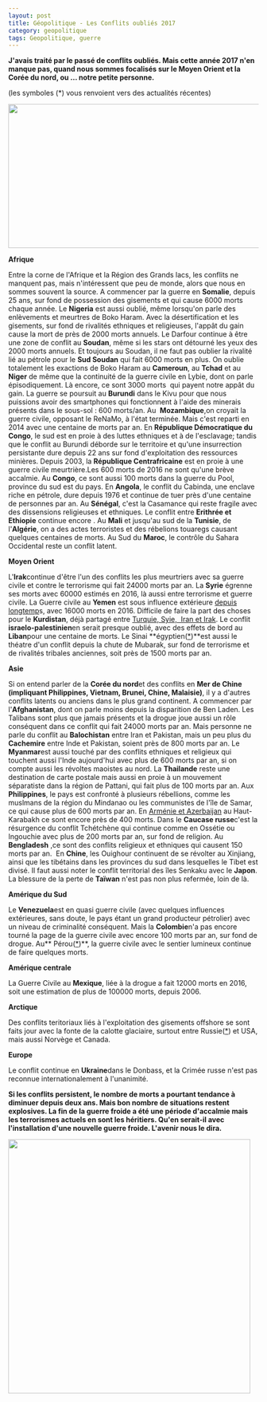```yaml
---
layout: post
title: Géopolitique - Les Conflits oubliés 2017
category: geopolitique
tags: Geopolitique, guerre
---
```

**J'avais traité par le passé de conflits oubliés. Mais cette année 2017 n'en manque pas, quand nous sommes focalisés sur le Moyen Orient et la Corée du nord, ou ... notre petite personne.**

(les symboles (*) vous renvoient vers des actualités récentes)

<img src="https://upload.wikimedia.org/wikipedia/commons/thumb/d/d9/Ongoing_conflicts_around_the_world.svg/512px-Ongoing_conflicts_around_the_world.svg.png" alt="" width="512" height="289" />

**Afrique**

Entre la corne de l'Afrique et la Région des Grands lacs, les conflits ne manquent pas, mais n'intéressent que peu de monde, alors que nous en sommes souvent la source. A commencer par la guerre en **Somalie**, depuis 25 ans, sur fond de possession des gisements et qui cause 6000 morts chaque année. Le **Nigeria** est aussi oublié, même lorsqu'on parle des enlèvements et meurtres de Boko Haram. Avec la désertification et les gisements, sur fond de rivalités ethniques et religieuses, l'appât du gain cause la mort de près de 2000 morts annuels. Le Darfour continue à être une zone de conflit au **Soudan**, même si les stars ont détourné les yeux des 2000 morts annuels. Et toujours au Soudan, il ne faut pas oublier la rivalité lié au pétrole pour le **Sud Soudan** qui fait 6000 morts en plus. On oublie totalement les exactions de Boko Haram au **Cameroun**, au **Tchad** et au **Niger** de même que la continuité de la guerre civile en Lybie, dont on parle épisodiquement. Là encore, ce sont 3000 morts  qui payent notre appât du gain. La guerre se poursuit au **Burundi** dans le Kivu pour que nous puissions avoir des smartphones qui fonctionnent à l'aide des minerais présents dans le sous-sol : 600 morts/an. Au  **Mozambique**,on croyait la guerre civile, opposant le ReNaMo, à l'état terminée. Mais c'est reparti en 2014 avec une centaine de morts par an. En **République Démocratique du Congo**, le sud est en proie à des luttes ethniques et à de l'esclavage; tandis que le conflit au Burundi déborde sur le territoire et qu'une insurrection persistante dure depuis 22 ans sur fond d'exploitation des ressources minières. Depuis 2003, la **République Centrafricaine** est en proie à une guerre civile meurtrière.Les 600 morts de 2016 ne sont qu'une brève accalmie. Au **Congo**, ce sont aussi 100 morts dans la guerre du Pool, province du sud est du pays. En **Angola**, le conflit du Cabinda, une enclave riche en pétrole, dure depuis 1976 et continue de tuer près d'une centaine de personnes par an. Au **Sénégal**, c'est la Casamance qui reste fragile avec des dissensions religieuses et ethniques. Le conflit entre **Erithrée et Ethiopie** continue encore . Au **Mali** et jusqu'au sud de la **Tunisie**, de l'**Algérie**, on a des actes terroristes et des rébelions touaregs causant quelques centaines de morts. Au Sud du **Maroc**, le contrôle du Sahara Occidental reste un conflit latent.

**Moyen Orient**

L'**Irak**continue d'être l'un des conflits les plus meurtriers avec sa guerre civile et contre le terrorisme qui fait 24000 morts par an. La **Syrie** égrenne ses morts avec 60000 estimés en 2016, là aussi entre terrorisme et guerre civile. La Guerre civile au **Yemen** est sous influence extérieure <a href="https://cheziceman.wordpress.com/2015/04/09/yemen-entre-convoitises-et-oubli/">depuis longtemp</a>s, avec 16000 morts en 2016. Difficile de faire la part des choses pour le **Kurdistan**, déjà partagé entre <a href="https://cheziceman.wordpress.com/2016/02/17/kurdistan-limbroglio-qui-oublie-lhistoire/">Turquie, Syie,  Iran et Irak</a>. Le conflit **israelo-palestinien**en serait presque oublié, avec des effets de bord au **Liban**pour une centaine de morts. Le Sinai **égyptien(<a href="https://www.monde-diplomatique.fr/2014/09/ALEXANDRANI/50786">*</a>)**est aussi le théatre d'un conflit depuis la chute de Mubarak, sur fond de terrorisme et de rivalités tribales anciennes, soit près de 1500 morts par an.

**Asie**

Si on entend parler de la **Corée du nord**et des conflits en **Mer de Chine (impliquant Philippines, Vietnam, Brunei, Chine, Malaisie)**, il y a d'autres conflits latents ou anciens dans le plus grand continent. A commencer par l'**Afghanistan**, dont on parle moins depuis la disparition de Ben Laden. Les Talibans sont plus que jamais présents et la drogue joue aussi un rôle conséquent dans ce conflit qui fait 24000 morts par an. Mais personne ne parle du conflit au **Balochistan** entre Iran et Pakistan, mais un peu plus du **Cachemire** entre Inde et Pakistan, soient près de 800 morts par an. Le **Myanmar**est aussi touché par des conflits ethniques et religieux qui touchent aussi l'Inde aujourd'hui avec plus de 600 morts par an, si on compte aussi les révoltes maoistes au nord. La **Thailande** reste une destination de carte postale mais aussi en proie à un mouvement séparatiste dans la région de Pattani, qui fait plus de 100 morts par an. Aux **Philippines**, le pays est confronté à plusieurs rébellions, comme les muslmans de la région du Mindanao ou les communistes de l'île de Samar, ce qui cause plus de 600 morts par an. En <a href="https://cheziceman.wordpress.com/2016/05/04/azerbaidjan-armenie-la-guerre-silencieuse/">Arménie et Azerbaijan</a> au Haut-Karabakh ce sont encore près de 400 morts. Dans le **Caucase russe**c'est la résurgence du conflit Tchétchène qui continue comme en Ossétie ou Ingouchie avec plus de 200 morts par an, sur fond de religion. Au **Bengladesh** ,ce sont des conflits religieux et ethniques qui causent 150 morts par an.  En **Chine**, les Ouighour continuent de se révolter au Xinjiang, ainsi que les tibétains dans les provinces du sud dans lesquelles le Tibet est divisé. Il faut aussi noter le conflit territorial des îles Senkaku avec le **Japon**. La blessure de la perte de **Taïwan** n'est pas non plus refermée, loin de là.

**Amérique du Sud**

Le **Venezuela**est en quasi guerre civile (avec quelques influences extérieures, sans doute, le pays étant un grand producteur pétrolier) avec un niveau de criminalité conséquent. Mais la **Colombie**n'a pas encore tourné la page de la guerre civile avec encore 100 morts par an, sur fond de drogue. Au** Pérou(<a href="https://www.monde-diplomatique.fr/index/pays/perou">*</a>)**, la guerre civile avec le sentier lumineux continue de faire quelques morts.

**Amérique centrale**

La Guerre Civile au **Mexique**, liée à la drogue a fait 12000 morts en 2016, soit une estimation de plus de 100000 morts, depuis 2006.

**Arctique**

Des conflits teritoriaux liés à l'exploitation des gisements offshore se sont faits jour avec la fonte de la calotte glaciaire, surtout entre Russie(<a href="https://www.monde-diplomatique.fr/2016/07/DESCAMPS/55949">*</a>) et USA, mais aussi Norvège et Canada.

**Europe**

Le conflit continue en **Ukraine**dans le Donbass, et la Crimée russe n'est pas reconnue internationalement à l'unanimité.

**Si les conflits persistent, le nombre de morts a pourtant tendance à diminuer depuis deux ans. Mais bon nombre de situations restent explosives. La fin de la guerre froide a été une période d'accalmie mais les terrorismes actuels en sont les héritiers. Qu'en serait-il avec l'installation d'une nouvelle guerre froide. L'avenir nous le dira.**

<img class="alignnone size-medium" src="https://upload.wikimedia.org/wikipedia/commons/b/b3/Fatalities_2014-2015-2016.png" width="487" height="510" />
